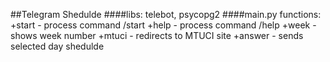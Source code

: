 ##Telegram Shedulde
####libs:
telebot, psycopg2
####main.py functions:
+start - process command /start
+help - process command /help
+week - shows week number
+mtuci - redirects to MTUCI site
+answer - sends selected day shedulde